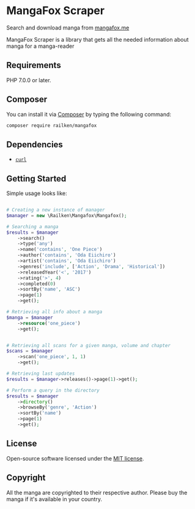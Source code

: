 # MangaFox Scraper

Search and download manga from [mangafox.me](http://mangafox.me/)

MangaFox Scraper is a library that gets all the needed information about manga for a manga-reader

## Requirements

PHP 7.0.0 or later.

## Composer

You can install it via [Composer](https://getcomposer.org/) by typing the following command:

```bash
composer require railken/mangafox
```


## Dependencies

- [`curl`](https://secure.php.net/manual/en/book.curl.php)


## Getting Started

Simple usage looks like:

```php

# Creating a new instance of manager
$manager = new \Railken\Mangafox\Mangafox();

# Searching a manga
$results = $manager
    ->search()
    ->type('any')
    ->name('contains', 'One Piece')
    ->author('contains', 'Oda Eiichiro')
    ->artist('contains', 'Oda Eiichiro')
    ->genres('include', ['Action', 'Drama', 'Historical'])
    ->releasedYear('<', '2017')
    ->rating('>', 4)
    ->completed(0)
    ->sortBy('name', 'ASC')
    ->page(1)
    ->get();

# Retrieving all info about a manga
$manga = $manager
	->resource('one_piece')
	->get();


# Retrieving all scans for a given manga, volume and chapter
$scans = $manager
	->scan('one_piece', 1, 1)
	->get();

# Retrieving last updates 
$results = $manager->releases()->page(1)->get();

# Perform a query in the directory
$results = $manager
    ->directory()
    ->browseBy('genre', 'Action')
    ->sortBy('name') 
    ->page(1)
    ->get();
```


## License

Open-source software licensed under the [MIT license](https://opensource.org/licenses/MIT).

## Copyright

All the manga are copyrighted to their respective author. Please buy the manga if it's available in your country.